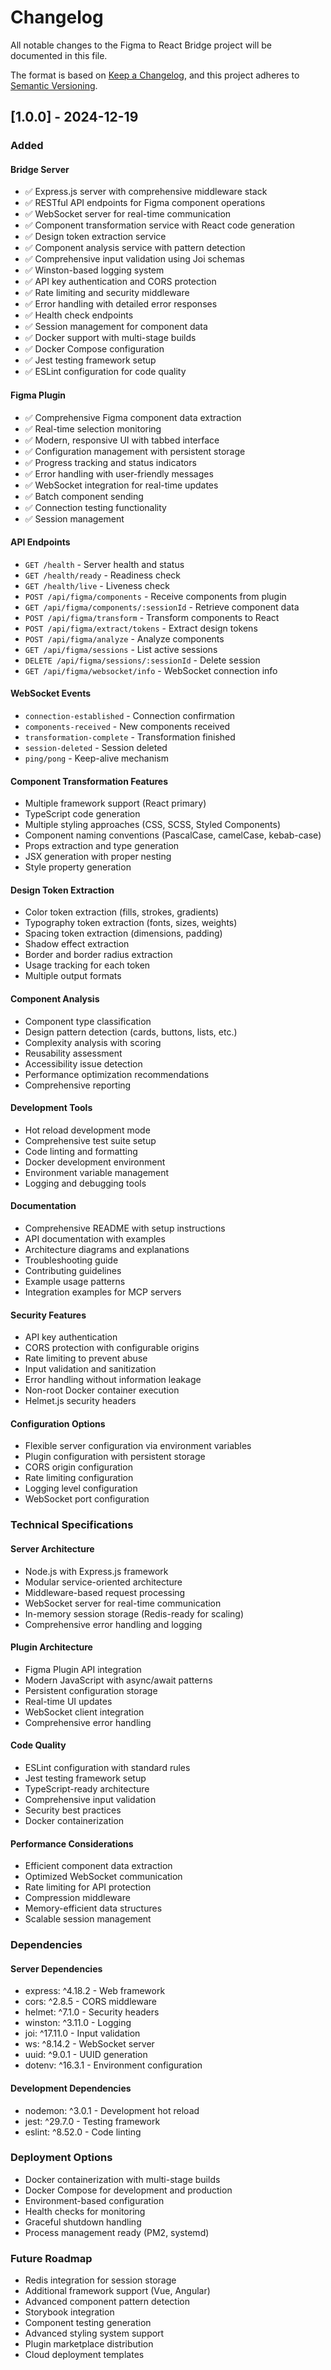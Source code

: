 # Changelog

All notable changes to the Figma to React Bridge project will be documented in this file.

The format is based on [Keep a Changelog](https://keepachangelog.com/en/1.0.0/),
and this project adheres to [Semantic Versioning](https://semver.org/spec/v2.0.0.html).

## [1.0.0] - 2024-12-19

### Added

#### Bridge Server

- ✅ Express.js server with comprehensive middleware stack
- ✅ RESTful API endpoints for Figma component operations
- ✅ WebSocket server for real-time communication
- ✅ Component transformation service with React code generation
- ✅ Design token extraction service
- ✅ Component analysis service with pattern detection
- ✅ Comprehensive input validation using Joi schemas
- ✅ Winston-based logging system
- ✅ API key authentication and CORS protection
- ✅ Rate limiting and security middleware
- ✅ Error handling with detailed error responses
- ✅ Health check endpoints
- ✅ Session management for component data
- ✅ Docker support with multi-stage builds
- ✅ Docker Compose configuration
- ✅ Jest testing framework setup
- ✅ ESLint configuration for code quality

#### Figma Plugin

- ✅ Comprehensive Figma component data extraction
- ✅ Real-time selection monitoring
- ✅ Modern, responsive UI with tabbed interface
- ✅ Configuration management with persistent storage
- ✅ Progress tracking and status indicators
- ✅ Error handling with user-friendly messages
- ✅ WebSocket integration for real-time updates
- ✅ Batch component sending
- ✅ Connection testing functionality
- ✅ Session management

#### API Endpoints

- `GET /health` - Server health and status
- `GET /health/ready` - Readiness check
- `GET /health/live` - Liveness check
- `POST /api/figma/components` - Receive components from plugin
- `GET /api/figma/components/:sessionId` - Retrieve component data
- `POST /api/figma/transform` - Transform components to React
- `POST /api/figma/extract/tokens` - Extract design tokens
- `POST /api/figma/analyze` - Analyze components
- `GET /api/figma/sessions` - List active sessions
- `DELETE /api/figma/sessions/:sessionId` - Delete session
- `GET /api/figma/websocket/info` - WebSocket connection info

#### WebSocket Events

- `connection-established` - Connection confirmation
- `components-received` - New components received
- `transformation-complete` - Transformation finished
- `session-deleted` - Session deleted
- `ping/pong` - Keep-alive mechanism

#### Component Transformation Features

- Multiple framework support (React primary)
- TypeScript code generation
- Multiple styling approaches (CSS, SCSS, Styled Components)
- Component naming conventions (PascalCase, camelCase, kebab-case)
- Props extraction and type generation
- JSX generation with proper nesting
- Style property generation

#### Design Token Extraction

- Color token extraction (fills, strokes, gradients)
- Typography token extraction (fonts, sizes, weights)
- Spacing token extraction (dimensions, padding)
- Shadow effect extraction
- Border and border radius extraction
- Usage tracking for each token
- Multiple output formats

#### Component Analysis

- Component type classification
- Design pattern detection (cards, buttons, lists, etc.)
- Complexity analysis with scoring
- Reusability assessment
- Accessibility issue detection
- Performance optimization recommendations
- Comprehensive reporting

#### Development Tools

- Hot reload development mode
- Comprehensive test suite setup
- Code linting and formatting
- Docker development environment
- Environment variable management
- Logging and debugging tools

#### Documentation

- Comprehensive README with setup instructions
- API documentation with examples
- Architecture diagrams and explanations
- Troubleshooting guide
- Contributing guidelines
- Example usage patterns
- Integration examples for MCP servers

#### Security Features

- API key authentication
- CORS protection with configurable origins
- Rate limiting to prevent abuse
- Input validation and sanitization
- Error handling without information leakage
- Non-root Docker container execution
- Helmet.js security headers

#### Configuration Options

- Flexible server configuration via environment variables
- Plugin configuration with persistent storage
- CORS origin configuration
- Rate limiting configuration
- Logging level configuration
- WebSocket port configuration

### Technical Specifications

#### Server Architecture

- Node.js with Express.js framework
- Modular service-oriented architecture
- Middleware-based request processing
- WebSocket server for real-time communication
- In-memory session storage (Redis-ready for scaling)
- Comprehensive error handling and logging

#### Plugin Architecture

- Figma Plugin API integration
- Modern JavaScript with async/await patterns
- Persistent configuration storage
- Real-time UI updates
- WebSocket client integration
- Comprehensive error handling

#### Code Quality

- ESLint configuration with standard rules
- Jest testing framework setup
- TypeScript-ready architecture
- Comprehensive input validation
- Security best practices
- Docker containerization

#### Performance Considerations

- Efficient component data extraction
- Optimized WebSocket communication
- Rate limiting for API protection
- Compression middleware
- Memory-efficient data structures
- Scalable session management

### Dependencies

#### Server Dependencies

- express: ^4.18.2 - Web framework
- cors: ^2.8.5 - CORS middleware
- helmet: ^7.1.0 - Security headers
- winston: ^3.11.0 - Logging
- joi: ^17.11.0 - Input validation
- ws: ^8.14.2 - WebSocket server
- uuid: ^9.0.1 - UUID generation
- dotenv: ^16.3.1 - Environment configuration

#### Development Dependencies

- nodemon: ^3.0.1 - Development hot reload
- jest: ^29.7.0 - Testing framework
- eslint: ^8.52.0 - Code linting

### Deployment Options

- Docker containerization with multi-stage builds
- Docker Compose for development and production
- Environment-based configuration
- Health checks for monitoring
- Graceful shutdown handling
- Process management ready (PM2, systemd)

### Future Roadmap

- Redis integration for session storage
- Additional framework support (Vue, Angular)
- Advanced component pattern detection
- Storybook integration
- Component testing generation
- Advanced styling system support
- Plugin marketplace distribution
- Cloud deployment templates

